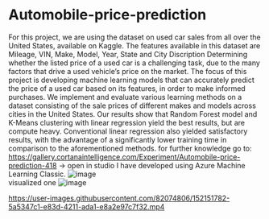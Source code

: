 # Automobile-price-prediction
For this project, we are using the dataset on used car sales from all over the United States, available on
Kaggle. The features available in this dataset are Mileage, VIN, Make, Model, Year, State and City
Discription
  Determining whether the listed price of a used car is a challenging task, due to the many factors that drive
a used vehicle’s price on the market. The focus of this project is developing machine learning models that
can accurately predict the price of a used car based on its features, in order to make informed purchases.
We implement and evaluate various learning methods on a dataset consisting of the sale prices of
different makes and models across cities in the United States. Our results show that Random Forest
model and K-Means clustering with linear regression yield the best results, but are compute heavy.
Conventional linear regression also yielded satisfactory results, with the advantage of a significantly lower
training time in comparison to the aforementioned methods.
for further knowledge go to:
https://gallery.cortanaintelligence.com/Experiment/Automobile-price-prediction-418
   -> open in studio 
  I have developed using Azure Machine Learning Classic.
  ![image](https://user-images.githubusercontent.com/82074806/152142064-e91e26b4-0fca-4576-9ad0-41e41b178603.png)\
  visualized one 
  ![image](https://user-images.githubusercontent.com/82074806/152142615-1b274e79-0fb2-4e11-9cd7-38cb2c849a03.png)
  
  
 
  

https://user-images.githubusercontent.com/82074806/152151782-5a5347c1-e83d-4211-ada1-e8a2e97c7f32.mp4








  
  
